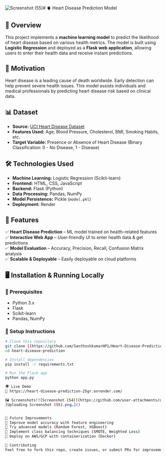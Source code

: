 ![Screenshot (55)](https://github.com/user-attachments/assets/1f918ed0-b6b1-4dda-be9b-ce3898896134)# 🫀 Heart Disease Prediction Model  

## 🚀 Overview  
This project implements a **machine learning model** to predict the likelihood of heart disease based on various health metrics. The model is built using **Logistic Regression** and deployed as a **Flask web application**, allowing users to enter their health data and receive instant predictions.  

## 🎯 Motivation  
Heart disease is a leading cause of death worldwide. Early detection can help prevent severe health issues. This model assists individuals and medical professionals by predicting heart disease risk based on clinical data.  

## 📊 Dataset  
- **Source:** [UCI Heart Disease Dataset](https://archive.ics.uci.edu/ml/datasets/Heart+Disease)  
- **Features Used:** Age, Blood Pressure, Cholesterol, BMI, Smoking Habits, etc.  
- **Target Variable:** Presence or Absence of Heart Disease (Binary Classification: 0 - No Disease, 1 - Disease)  

## 🛠️ Technologies Used  
- **Machine Learning:** Logistic Regression (Scikit-learn)  
- **Frontend:** HTML, CSS, JavaScript  
- **Backend:** Flask (Python)  
- **Data Processing:** Pandas, NumPy  
- **Model Persistence:** Pickle (`model.pkl`)  
- **Deployment:** Render

## 🎨 Features  
✅ **Heart Disease Prediction** – ML model trained on health-related features  
✅ **Interactive Web App** – User-friendly UI to enter health data & get predictions  
✅ **Model Evaluation** – Accuracy, Precision, Recall, Confusion Matrix analysis  
✅ **Scalable & Deployable** – Easily deployable on cloud platforms  

## 🖥️ Installation & Running Locally  
### 🔹 Prerequisites  
- Python 3.x  
- Flask  
- Scikit-learn  
- Pandas, NumPy  

### 🔹 Setup Instructions  
```bash
# Clone this repository
git clone [(https://github.com/SanthoshkumarHP1/Heart-Disease-Prediction)] 
cd heart-disease-prediction  

# Install dependencies
pip install -r requirements.txt  

# Run the Flask app
python app.py  

🌍 Live Demo
🔗 https://heart-disease-prediction-25gr.onrender.com/

🖼️ Screenshots!![Screenshot (54)](https://github.com/user-attachments/assets/74477a59-1e11-4241-87fd-0ed40e669fb1)
[Uploading Screenshot (55).png…]()


📝 Future Improvements
🔹 Improve model accuracy with feature engineering
🔹 Try advanced models (Random Forest, XGBoost)
🔹 Implement class balancing techniques (SMOTE, Weighted Loss)
🔹 Deploy on AWS/GCP with containerization (Docker)

🤝 Contributing
Feel free to fork this repo, create issues, or submit PRs for improvements.
